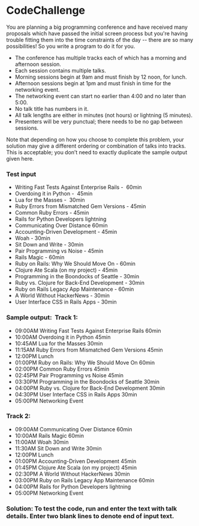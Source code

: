 # CodeChallenge

<p> You are planning a big programming conference and have received many proposals which have passed the initial screen process but you're having trouble fitting them into the time constraints of the day -- there are so many possibilities! So you write a program to do it for you.</p>

<ul>
<li> The conference has multiple tracks each of which has a morning and afternoon session. </li>
<li> Each session contains multiple talks. </li>
<li> Morning sessions begin at 9am and must finish by 12 noon, for lunch. </li>
<li> Afternoon sessions begin at 1pm and must finish in time for the networking event. </li>
<li> The networking event can start no earlier than 4:00 and no later than 5:00. </li>
<li> No talk title has numbers in it. </li>
<li> All talk lengths are either in minutes (not hours) or lightning (5 minutes). </li>
<li> Presenters will be very punctual; there needs to be no gap between sessions.</li>
</ul>
Note that depending on how you choose to complete this problem, your solution may give a different ordering or combination of talks into tracks. This is acceptable; you don’t need to exactly duplicate the sample output given here.

<h3>Test input</h3>
<ul>
<li>Writing Fast Tests Against Enterprise Rails -  60min 
<li>Overdoing it in Python -  45min 
<li>Lua for the Masses -  30min 
<li>Ruby Errors from Mismatched Gem Versions - 45min 
<li>Common Ruby Errors - 45min 
<li>Rails for Python Developers lightning 
<li>Communicating Over Distance 60min 
<li>Accounting-Driven Development - 45min 
<li>Woah - 30min 
<li>Sit Down and Write - 30min 
<li>Pair Programming vs Noise - 45min 
<li>Rails Magic - 60min 
<li>Ruby on Rails: Why We Should Move On - 60min 
<li>Clojure Ate Scala (on my project) - 45min 
<li>Programming in the Boondocks of Seattle - 30min 
<li>Ruby vs. Clojure for Back-End Development - 30min 
<li>Ruby on Rails Legacy App Maintenance - 60min 
<li>A World Without HackerNews - 30min 
<li>User Interface CSS in Rails Apps - 30min
</ul>

<h3>Sample output: 
  Track 1:</h3>
 <ul>
<li>09:00AM Writing Fast Tests Against Enterprise Rails 60min 
<li>10:00AM Overdoing it in Python 45min 
<li>10:45AM Lua for the Masses 30min 
<li>11:15AM Ruby Errors from Mismatched Gem Versions 45min 
<li>12:00PM Lunch 
<li>01:00PM Ruby on Rails: Why We Should Move On 60min 
<li>02:00PM Common Ruby Errors 45min 
<li>02:45PM Pair Programming vs Noise 45min 
<li>03:30PM Programming in the Boondocks of Seattle 30min 
<li>04:00PM Ruby vs. Clojure for Back-End Development 30min 
<li>04:30PM User Interface CSS in Rails Apps 30min 
<li>05:00PM Networking Event
</ul>
<h3>Track 2:</h3>
<ul>
<li>09:00AM Communicating Over Distance 60min 
<li>10:00AM Rails Magic 60min 
<li>11:00AM Woah 30min 
<li>11:30AM Sit Down and Write 30min 
<li>12:00PM Lunch 
<li>01:00PM Accounting-Driven Development 45min 
<li>01:45PM Clojure Ate Scala (on my project) 45min 
<li>02:30PM A World Without HackerNews 30min 
<li>03:00PM Ruby on Rails Legacy App Maintenance 60min 
<li>04:00PM Rails for Python Developers lightning 
<li>05:00PM Networking Event
</ul>


<h3> Solution: To test the code, run and enter the text with talk details. Enter two blank lines to denote end of input text. </h3>

